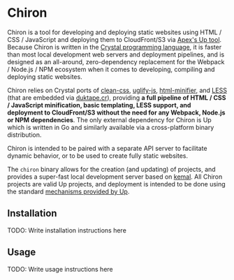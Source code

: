 # Chiron

Chiron is a tool for developing and deploying static websites using HTML / CSS / JavaScript
and deploying them to CloudFront/S3 via [Apex's Up tool](https://apex.sh/docs/up).
Because Chiron is written in the [Crystal programming language](https://crystal-lang.org),
it is faster than most local development web servers and deployment pipelines, and is designed
as an all-around, zero-dependency replacement for the Webpack / Node.js / NPM ecosystem when it
comes to developing, compiling and deploying static websites.

Chiron relies on Crystal ports of [clean-css](https://github.com/jakubpawlowicz/clean-css),
[uglify-js](https://github.com/mishoo/UglifyJS2), [html-minifier](https://github.com/kangax/html-minifier),
and [LESS](http://lesscss.org/) (that are embedded via [duktape.cr](https://github.com/jessedoyle/duktape.cr)),
providing **a full pipeline of HTML / CSS / JavaScript minification, basic templating, LESS support, and deployment to CloudFront/S3 without the need for any Webpack, Node.js or NPM dependencies**. The only
external dependency for Chiron is Up which is written in Go and similarly available via a
cross-platform binary distribution.

Chiron is intended to be paired with a separate API server to facilitate dynamic behavior,
or to be used to create fully static websites.

The `chiron` binary allows for the creation (and updating) of projects, and provides
a super-fast local development server based on [kemal](https://kemalcr.com/). All Chiron
projects are valid Up projects, and deployment is intended to be done using the standard
[mechanisms provided by Up](https://apex.sh/docs/up/commands/#deploy).

## Installation

TODO: Write installation instructions here

## Usage

TODO: Write usage instructions here
